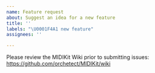 ```yaml
---
name: Feature request
about: Suggest an idea for a new feature
title: ''
labels: "\U0001F4A1 new feature"
assignees: ''

---
```


Please review the MIDIKit Wiki prior to submitting issues:
https://github.com/orchetect/MIDIKit/wiki

